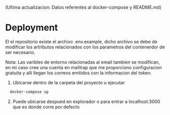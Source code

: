 (Ultima actualizacion: Datos referentes al docker-compose y README.md)

# Deployment

El el repositorio existe el archivo .env.example, dicho archivo se debe de modificar los artributos relacionados con los parametros del contenerdor de ser necesario.

Nota: Las varibles de entorno relacionadas al email tambien se modifican, en mi caso cree una cuenta en mailtrap que me proporciono configuracion gratuita y alli llegan los correos emitidos con la informacion del token.

1. Ubicarse dentro de la carpeta del proyecto u ejecutar

```bash
  docker-compose up

```

2. Puede ubicarse despued en explorador o para entrar a localhost:3000 que es donde corre por defecto
